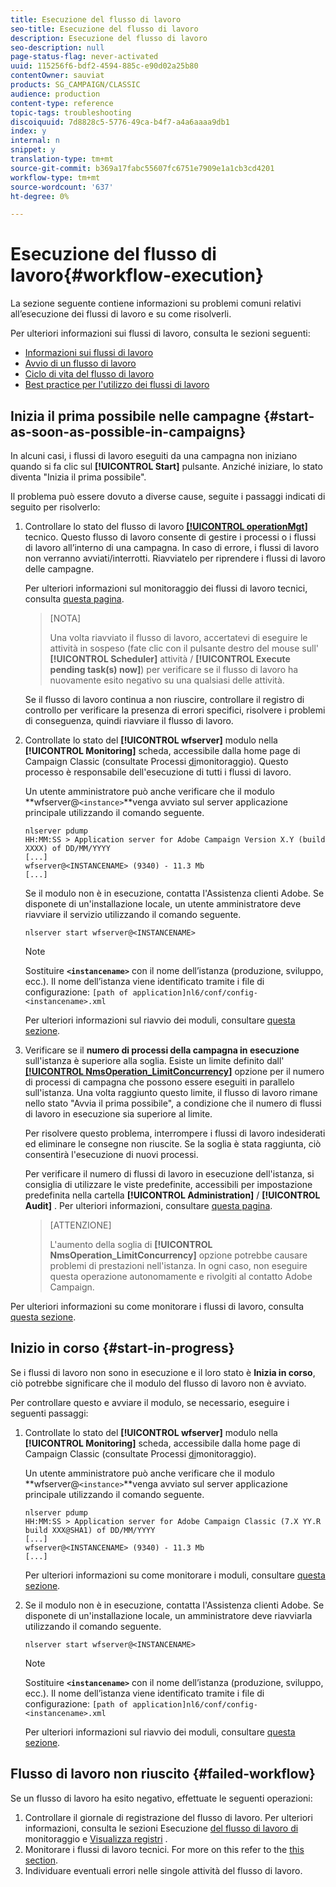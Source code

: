 ```yaml
---
title: Esecuzione del flusso di lavoro
seo-title: Esecuzione del flusso di lavoro
description: Esecuzione del flusso di lavoro
seo-description: null
page-status-flag: never-activated
uuid: 115256f6-bdf2-4594-885c-e90d02a25b80
contentOwner: sauviat
products: SG_CAMPAIGN/CLASSIC
audience: production
content-type: reference
topic-tags: troubleshooting
discoiquuid: 7d8828c5-5776-49ca-b4f7-a4a6aaaa9db1
index: y
internal: n
snippet: y
translation-type: tm+mt
source-git-commit: b369a17fabc55607fc6751e7909e1a1cb3cd4201
workflow-type: tm+mt
source-wordcount: '637'
ht-degree: 0%

---
```



# Esecuzione del flusso di lavoro{#workflow-execution}

La sezione seguente contiene informazioni su problemi comuni relativi all’esecuzione dei flussi di lavoro e su come risolverli.

Per ulteriori informazioni sui flussi di lavoro, consulta le sezioni seguenti:

* [Informazioni sui flussi di lavoro](../../workflow/using/about-workflows.md)
* [Avvio di un flusso di lavoro](../../workflow/using/starting-a-workflow.md)
* [Ciclo di vita del flusso di lavoro](../../workflow/using/workflow-life-cycle.md)
* [Best practice per l&#39;utilizzo dei flussi di lavoro](../../workflow/using/workflow-best-practices.md)

## Inizia il prima possibile nelle campagne {#start-as-soon-as-possible-in-campaigns}

In alcuni casi, i flussi di lavoro eseguiti da una campagna non iniziano quando si fa clic sul **[!UICONTROL Start]** pulsante. Anziché iniziare, lo stato diventa &quot;Inizia il prima possibile&quot;.

Il problema può essere dovuto a diverse cause, seguite i passaggi indicati di seguito per risolverlo:

1. Controllare lo stato del flusso di lavoro [**[!UICONTROL operationMgt]**](../../workflow/using/campaign.md) tecnico. Questo flusso di lavoro consente di gestire i processi o i flussi di lavoro all’interno di una campagna. In caso di errore, i flussi di lavoro non verranno avviati/interrotti. Riavviatelo per riprendere i flussi di lavoro delle campagne.

   Per ulteriori informazioni sul monitoraggio dei flussi di lavoro tecnici, consulta [questa pagina](../../workflow/using/monitoring-technical-workflows.md).

   >[NOTA]
   >
   >Una volta riavviato il flusso di lavoro, accertatevi di eseguire le attività in sospeso (fate clic con il pulsante destro del mouse sull&#39; **[!UICONTROL Scheduler]** attività / **[!UICONTROL Execute pending task(s) now]**) per verificare se il flusso di lavoro ha nuovamente esito negativo su una qualsiasi delle attività.

   Se il flusso di lavoro continua a non riuscire, controllare il registro di controllo per verificare la presenza di errori specifici, risolvere i problemi di conseguenza, quindi riavviare il flusso di lavoro.

1. Controllate lo stato del **[!UICONTROL wfserver]** modulo nella **[!UICONTROL Monitoring]** scheda, accessibile dalla home page di Campaign Classic (consultate Processi [di](../../production/using/monitoring-processes.md)monitoraggio). Questo processo è responsabile dell&#39;esecuzione di tutti i flussi di lavoro.

   Un utente amministratore può anche verificare che il modulo **wfserver@`<instance>`**venga avviato sul server applicazione principale utilizzando il comando seguente.

   ```
   nlserver pdump
   HH:MM:SS > Application server for Adobe Campaign Version X.Y (build XXXX) of DD/MM/YYYY
   [...]
   wfserver@<INSTANCENAME> (9340) - 11.3 Mb
   [...]
   ```

   Se il modulo non è in esecuzione, contatta l&#39;Assistenza clienti Adobe. Se disponete di un&#39;installazione locale, un utente amministratore deve riavviare il servizio utilizzando il comando seguente.

   ```
   nlserver start wfserver@<INSTANCENAME>
   ```

   >[!NOTE]
   >
   >Sostituire **`<instancename>`** con il nome dell’istanza (produzione, sviluppo, ecc.). Il nome dell’istanza viene identificato tramite i file di configurazione:
   >`[path of application]nl6/conf/config-<instancename>.xml`

   Per ulteriori informazioni sul riavvio dei moduli, consultare [questa sezione](../../production/using/usual-commands.md#module-launch-commands).

1. Verificare se il **numero di processi della campagna in esecuzione** sull&#39;istanza è superiore alla soglia. Esiste un limite definito dall&#39; [**[!UICONTROL NmsOperation_LimitConcurrency]**](../../installation/using/configuring-campaign-options.md#campaign-e-workflow-management) opzione per il numero di processi di campagna che possono essere eseguiti in parallelo sull&#39;istanza. Una volta raggiunto questo limite, il flusso di lavoro rimane nello stato &quot;Avvia il prima possibile&quot;, a condizione che il numero di flussi di lavoro in esecuzione sia superiore al limite.

   Per risolvere questo problema, interrompere i flussi di lavoro indesiderati ed eliminare le consegne non riuscite. Se la soglia è stata raggiunta, ciò consentirà l&#39;esecuzione di nuovi processi.

   Per verificare il numero di flussi di lavoro in esecuzione dell&#39;istanza, si consiglia di utilizzare le viste predefinite, accessibili per impostazione predefinita nella cartella **[!UICONTROL Administration]** / **[!UICONTROL Audit]** . Per ulteriori informazioni, consultare [questa pagina](../../workflow/using/monitoring-workflow-execution.md#filtering-workflows-status).

   >[ATTENZIONE]
   >
   >L&#39;aumento della soglia di **[!UICONTROL NmsOperation_LimitConcurrency]** opzione potrebbe causare problemi di prestazioni nell&#39;istanza. In ogni caso, non eseguire questa operazione autonomamente e rivolgiti al contatto Adobe Campaign.

Per ulteriori informazioni su come monitorare i flussi di lavoro, consulta [questa sezione](../../workflow/using/monitoring-workflow-execution.md).

## Inizio in corso {#start-in-progress}

Se i flussi di lavoro non sono in esecuzione e il loro stato è **Inizia in corso**, ciò potrebbe significare che il modulo del flusso di lavoro non è avviato.

Per controllare questo e avviare il modulo, se necessario, eseguire i seguenti passaggi:

1. Controllate lo stato del **[!UICONTROL wfserver]** modulo nella **[!UICONTROL Monitoring]** scheda, accessibile dalla home page di Campaign Classic (consultate Processi [di](../../production/using/monitoring-processes.md)monitoraggio).

   Un utente amministratore può anche verificare che il modulo **wfserver@`<instance>`**venga avviato sul server applicazione principale utilizzando il comando seguente.

   ```
   nlserver pdump
   HH:MM:SS > Application server for Adobe Campaign Classic (7.X YY.R build XXX@SHA1) of DD/MM/YYYY
   [...]
   wfserver@<INSTANCENAME> (9340) - 11.3 Mb
   [...]
   ```

   Per ulteriori informazioni su come monitorare i moduli, consultare [questa sezione](../../production/using/usual-commands.md#monitoring-commands-).

1. Se il modulo non è in esecuzione, contatta l&#39;Assistenza clienti Adobe. Se disponete di un&#39;installazione locale, un amministratore deve riavviarla utilizzando il comando seguente.

   ```
   nlserver start wfserver@<INSTANCENAME>
   ```

   >[!NOTE]
   >
   >Sostituire **`<instancename>`** con il nome dell’istanza (produzione, sviluppo, ecc.). Il nome dell’istanza viene identificato tramite i file di configurazione:
   >`[path of application]nl6/conf/config-<instancename>.xml`

   Per ulteriori informazioni sul riavvio dei moduli, consultare [questa sezione](../../production/using/usual-commands.md#module-launch-commands).

## Flusso di lavoro non riuscito {#failed-workflow}

Se un flusso di lavoro ha esito negativo, effettuate le seguenti operazioni:

1. Controllare il giornale di registrazione del flusso di lavoro. Per ulteriori informazioni, consulta le sezioni Esecuzione [del flusso di lavoro di](../../workflow/using/monitoring-workflow-execution.md) monitoraggio e [Visualizza registri](../../workflow/using/monitoring-workflow-execution.md#displaying-logs) .
1. Monitorare i flussi di lavoro tecnici. For more on this refer to the [this section](../../workflow/using/monitoring-technical-workflows.md).
1. Individuare eventuali errori nelle singole attività del flusso di lavoro.
